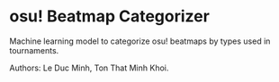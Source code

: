 # osu! Beatmap Categorizer

Machine learning model to categorize osu! beatmaps by types used in tournaments.

Authors: Le Duc Minh, Ton That Minh Khoi.
